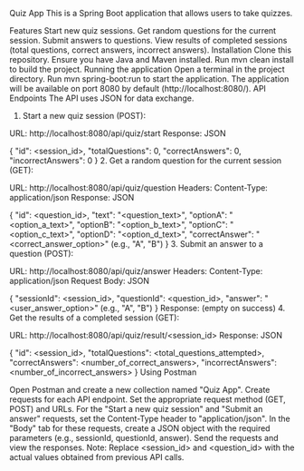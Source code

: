 Quiz App
This is a Spring Boot application that allows users to take quizzes.

Features
Start new quiz sessions.
Get random questions for the current session.
Submit answers to questions.
View results of completed sessions (total questions, correct answers, incorrect answers).
Installation
Clone this repository.
Ensure you have Java and Maven installed.
Run mvn clean install to build the project.
Running the application
Open a terminal in the project directory.
Run mvn spring-boot:run to start the application.
The application will be available on port 8080 by default (http://localhost:8080/).
API Endpoints
The API uses JSON for data exchange.

1. Start a new quiz session (POST):

URL: http://localhost:8080/api/quiz/start
Response:
JSON

{
  "id": <session_id>,
  "totalQuestions": 0,
  "correctAnswers": 0,
  "incorrectAnswers": 0
}
2. Get a random question for the current session (GET):

URL: http://localhost:8080/api/quiz/question
Headers:
Content-Type: application/json
Response:
JSON

{
  "id": <question_id>,
  "text": "<question_text>",
  "optionA": "<option_a_text>",
  "optionB": "<option_b_text>",
  "optionC": "<option_c_text>",
  "optionD": "<option_d_text>",
  "correctAnswer": "<correct_answer_option>" (e.g., "A", "B")
}
3. Submit an answer to a question (POST):

URL: http://localhost:8080/api/quiz/answer
Headers:
Content-Type: application/json
Request Body:
JSON

{
  "sessionId": <session_id>,
  "questionId": <question_id>,
  "answer": "<user_answer_option>" (e.g., "A", "B")
}
Response: (empty on success)
4. Get the results of a completed session (GET):

URL: http://localhost:8080/api/quiz/result/<session_id>
Response:
JSON

{
  "id": <session_id>,
  "totalQuestions": <total_questions_attempted>,
  "correctAnswers": <number_of_correct_answers>,
  "incorrectAnswers": <number_of_incorrect_answers>
}
Using Postman

Open Postman and create a new collection named "Quiz App".
Create requests for each API endpoint.
Set the appropriate request method (GET, POST) and URLs.
For the "Start a new quiz session" and "Submit an answer" requests, set the Content-Type header to "application/json".
In the "Body" tab for these requests, create a JSON object with the required parameters (e.g., sessionId, questionId, answer).
Send the requests and view the responses.
Note: Replace <session_id> and <question_id> with the actual values obtained from previous API calls.
